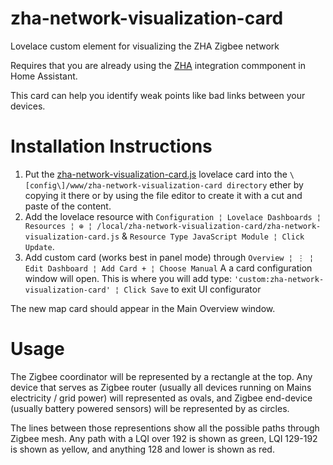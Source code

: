 # zha-network-visualization-card

Lovelace custom element for visualizing the ZHA Zigbee network

Requires that you are already using the [ZHA](https://www.home-assistant.io/integrations/zha/) integration commponent in Home Assistant.

This card can help you identify weak points like bad links between your devices.

# Installation Instructions

1. Put the [zha-network-visualization-card.js](https://github.com/dmulcahey/zha-network-visualization-card) lovelace card into the `\[config\]/www/zha-network-visualization-card directory` ether by copying it there or by using the file editor to create it with a cut and paste of the content.
2. Add the lovelace resource with `Configuration ¦ Lovelace Dashboards ¦ Resources ¦ ⊕ ¦ /local/zha-network-visualization-card/zha-network-visualization-card.js` & `Resource Type JavaScript Module ¦ Click Update`.
3. Add custom card (works best in panel mode) through `Overview ¦ ⋮ ¦ Edit Dashboard ¦ Add Card + ¦ Choose Manual` A a card configuration window will open. This is where you will add type: `'custom:zha-network-visualization-card' ¦ Click Save` to exit UI configurator

The new map card should appear in the Main Overview window.

# Usage

The Zigbee coordinator will be represented by a rectangle at the top. Any device that serves as Zigbee router (usually all devices running on Mains electricity / grid power) will represented as ovals, and Zigbee end-device (usually battery powered sensors) will be represented by as circles.

The lines between those representions show all the possible paths through Zigbee mesh. Any path with a LQI over 192 is shown as green, LQI 129-192 is shown as yellow, and anything 128 and lower is shown as red.
